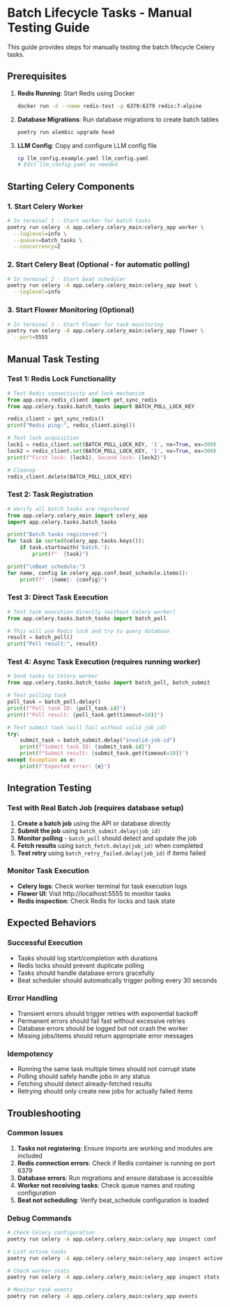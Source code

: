 # Batch Lifecycle Tasks - Manual Testing Guide

This guide provides steps for manually testing the batch lifecycle Celery tasks.

## Prerequisites

1. **Redis Running**: Start Redis using Docker
   ```bash
   docker run -d --name redis-test -p 6379:6379 redis:7-alpine
   ```

2. **Database Migrations**: Run database migrations to create batch tables
   ```bash
   poetry run alembic upgrade head
   ```

3. **LLM Config**: Copy and configure LLM config file
   ```bash
   cp llm_config.example.yaml llm_config.yaml
   # Edit llm_config.yaml as needed
   ```

## Starting Celery Components

### 1. Start Celery Worker
```bash
# In terminal 1 - Start worker for batch tasks
poetry run celery -A app.celery.celery_main:celery_app worker \
  --loglevel=info \
  --queues=batch_tasks \
  --concurrency=2
```

### 2. Start Celery Beat (Optional - for automatic polling)
```bash
# In terminal 2 - Start beat scheduler
poetry run celery -A app.celery.celery_main:celery_app beat \
  --loglevel=info
```

### 3. Start Flower Monitoring (Optional)
```bash
# In terminal 3 - Start Flower for task monitoring
poetry run celery -A app.celery.celery_main:celery_app flower \
  --port=5555
```

## Manual Task Testing

### Test 1: Redis Lock Functionality
```python
# Test Redis connectivity and lock mechanism
from app.core.redis_client import get_sync_redis
from app.celery.tasks.batch_tasks import BATCH_POLL_LOCK_KEY

redis_client = get_sync_redis()
print("Redis ping:", redis_client.ping())

# Test lock acquisition
lock1 = redis_client.set(BATCH_POLL_LOCK_KEY, '1', nx=True, ex=300)
lock2 = redis_client.set(BATCH_POLL_LOCK_KEY, '1', nx=True, ex=300)
print(f"First lock: {lock1}, Second lock: {lock2}")

# Cleanup
redis_client.delete(BATCH_POLL_LOCK_KEY)
```

### Test 2: Task Registration
```python
# Verify all batch tasks are registered
from app.celery.celery_main import celery_app
import app.celery.tasks.batch_tasks

print("Batch tasks registered:")
for task in sorted(celery_app.tasks.keys()):
    if task.startswith('batch.'):
        print(f"  {task}")

print("\nBeat schedule:")
for name, config in celery_app.conf.beat_schedule.items():
    print(f"  {name}: {config}")
```

### Test 3: Direct Task Execution
```python
# Test task execution directly (without Celery worker)
from app.celery.tasks.batch_tasks import batch_poll

# This will use Redis lock and try to query database
result = batch_poll()
print("Poll result:", result)
```

### Test 4: Async Task Execution (requires running worker)
```python
# Send tasks to Celery worker
from app.celery.tasks.batch_tasks import batch_poll, batch_submit

# Test polling task
poll_task = batch_poll.delay()
print(f"Poll task ID: {poll_task.id}")
print(f"Poll result: {poll_task.get(timeout=10)}")

# Test submit task (will fail without valid job_id)
try:
    submit_task = batch_submit.delay("invalid-job-id")
    print(f"Submit task ID: {submit_task.id}")
    print(f"Submit result: {submit_task.get(timeout=10)}")
except Exception as e:
    print(f"Expected error: {e}")
```

## Integration Testing

### Test with Real Batch Job (requires database setup)

1. **Create a batch job** using the API or database directly
2. **Submit the job** using `batch_submit.delay(job_id)`
3. **Monitor polling** - `batch_poll` should detect and update the job
4. **Fetch results** using `batch_fetch.delay(job_id)` when completed
5. **Test retry** using `batch_retry_failed.delay(job_id)` if items failed

### Monitor Task Execution

- **Celery logs**: Check worker terminal for task execution logs
- **Flower UI**: Visit http://localhost:5555 to monitor tasks
- **Redis inspection**: Check Redis for locks and task state

## Expected Behaviors

### Successful Execution
- Tasks should log start/completion with durations
- Redis locks should prevent duplicate polling
- Tasks should handle database errors gracefully
- Beat scheduler should automatically trigger polling every 30 seconds

### Error Handling
- Transient errors should trigger retries with exponential backoff
- Permanent errors should fail fast without excessive retries
- Database errors should be logged but not crash the worker
- Missing jobs/items should return appropriate error messages

### Idempotency
- Running the same task multiple times should not corrupt state
- Polling should safely handle jobs in any status
- Fetching should detect already-fetched results
- Retrying should only create new jobs for actually failed items

## Troubleshooting

### Common Issues

1. **Tasks not registering**: Ensure imports are working and modules are included
2. **Redis connection errors**: Check if Redis container is running on port 6379
3. **Database errors**: Run migrations and ensure database is accessible
4. **Worker not receiving tasks**: Check queue names and routing configuration
5. **Beat not scheduling**: Verify beat_schedule configuration is loaded

### Debug Commands

```bash
# Check Celery configuration
poetry run celery -A app.celery.celery_main:celery_app inspect conf

# List active tasks
poetry run celery -A app.celery.celery_main:celery_app inspect active

# Check worker stats
poetry run celery -A app.celery.celery_main:celery_app inspect stats

# Monitor task events
poetry run celery -A app.celery.celery_main:celery_app events
```
